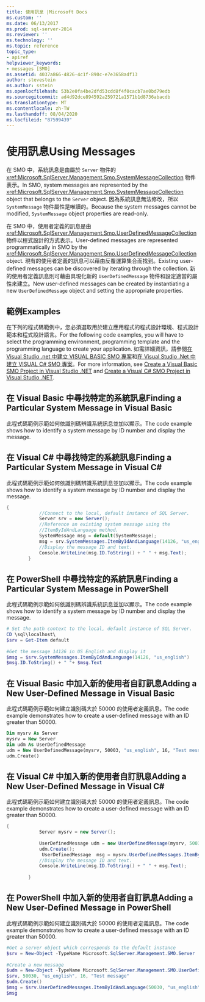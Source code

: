 ```yaml
---
title: 使用訊息 |Microsoft Docs
ms.custom: ''
ms.date: 06/13/2017
ms.prod: sql-server-2014
ms.reviewer: ''
ms.technology: ''
ms.topic: reference
topic_type:
- apiref
helpviewer_keywords:
- messages [SMO]
ms.assetid: 4037a866-4826-4c1f-890c-e7e3658adf13
author: stevestein
ms.author: sstein
ms.openlocfilehash: 53b2e0fa4be2dfd53cdd8f4f0cacb7ae0bd79edb
ms.sourcegitcommit: ad4d92dce894592a259721a1571b1d8736abacdb
ms.translationtype: MT
ms.contentlocale: zh-TW
ms.lasthandoff: 08/04/2020
ms.locfileid: "87599439"
---
```

# <a name="using-messages"></a><span data-ttu-id="798fd-102">使用訊息</span><span class="sxs-lookup"><span data-stu-id="798fd-102">Using Messages</span></span>
  <span data-ttu-id="798fd-103">在 SMO 中，系統訊息是由屬於 `Server` 物件的 <xref:Microsoft.SqlServer.Management.Smo.SystemMessageCollection> 物件表示。</span><span class="sxs-lookup"><span data-stu-id="798fd-103">In SMO, system messages are represented by the <xref:Microsoft.SqlServer.Management.Smo.SystemMessageCollection> object that belongs to the `Server` object.</span></span> <span data-ttu-id="798fd-104">因為系統訊息無法修改，所以 `SystemMessage` 物件屬性是唯讀的。</span><span class="sxs-lookup"><span data-stu-id="798fd-104">Because the system messages cannot be modified, `SystemMessage` object properties are read-only.</span></span>  
  
 <span data-ttu-id="798fd-105">在 SMO 中，使用者定義的訊息是由 <xref:Microsoft.SqlServer.Management.Smo.UserDefinedMessageCollection> 物件以程式設計的方式表示。</span><span class="sxs-lookup"><span data-stu-id="798fd-105">User-defined messages are represented programmatically in SMO by the <xref:Microsoft.SqlServer.Management.Smo.UserDefinedMessageCollection> object.</span></span> <span data-ttu-id="798fd-106">現有的使用者定義的訊息可以藉由反覆運算集合而找到。</span><span class="sxs-lookup"><span data-stu-id="798fd-106">Existing user-defined messages can be discovered by iterating through the collection.</span></span> <span data-ttu-id="798fd-107">新的使用者定義訊息則可藉由具現化新的 `UserDefinedMessage` 物件和設定適當的屬性來建立。</span><span class="sxs-lookup"><span data-stu-id="798fd-107">New user-defined messages can be created by instantiating a new `UserDefinedMessage` object and setting the appropriate properties.</span></span>  
  
## <a name="examples"></a><span data-ttu-id="798fd-108">範例</span><span class="sxs-lookup"><span data-stu-id="798fd-108">Examples</span></span>  
 <span data-ttu-id="798fd-109">在下列的程式碼範例中，您必須選取用於建立應用程式的程式設計環境、程式設計範本和程式設計語言。</span><span class="sxs-lookup"><span data-stu-id="798fd-109">For the following code examples, you will have to select the programming environment, programming template and the programming language to create your application.</span></span> <span data-ttu-id="798fd-110">如需詳細資訊，請參閱[在 Visual Studio .net 中建立 VISUAL BASIC SMO 專案](../../../database-engine/dev-guide/create-a-visual-basic-smo-project-in-visual-studio-net.md)和[在 Visual Studio .Net 中建立 VISUAL C&#35; SMO 專案](../how-to-create-a-visual-csharp-smo-project-in-visual-studio-net.md)。</span><span class="sxs-lookup"><span data-stu-id="798fd-110">For more information, see [Create a Visual Basic SMO Project in Visual Studio .NET](../../../database-engine/dev-guide/create-a-visual-basic-smo-project-in-visual-studio-net.md) and [Create a Visual C&#35; SMO Project in Visual Studio .NET](../how-to-create-a-visual-csharp-smo-project-in-visual-studio-net.md).</span></span>  
  
## <a name="finding-a-particular-system-message-in-visual-basic"></a><span data-ttu-id="798fd-111">在 Visual Basic 中尋找特定的系統訊息</span><span class="sxs-lookup"><span data-stu-id="798fd-111">Finding a Particular System Message in Visual Basic</span></span>  
 <span data-ttu-id="798fd-112">此程式碼範例示範如何依識別碼辨識系統訊息並加以顯示。</span><span class="sxs-lookup"><span data-stu-id="798fd-112">The code example shows how to identify a system message by ID number and display the message.</span></span>  
  
<!-- TODO: review snippet reference  [!CODE [SMO How to#SMO_VBMessages1](SMO How to#SMO_VBMessages1)]  -->  
  
## <a name="finding-a-particular-system-message-in-visual-c"></a><span data-ttu-id="798fd-113">在 Visual C# 中尋找特定的系統訊息</span><span class="sxs-lookup"><span data-stu-id="798fd-113">Finding a Particular System Message in Visual C#</span></span>  
 <span data-ttu-id="798fd-114">此程式碼範例示範如何依識別碼辨識系統訊息並加以顯示。</span><span class="sxs-lookup"><span data-stu-id="798fd-114">The code example shows how to identify a system message by ID number and display the message.</span></span>  
  
```csharp
{  
            //Connect to the local, default instance of SQL Server.   
            Server srv = new Server();  
            //Reference an existing system message using the   
            //ItemByIdAndLanguage method.   
            SystemMessage msg = default(SystemMessage);  
            msg = srv.SystemMessages.ItemByIdAndLanguage(14126, "us_english");  
            //Display the message ID and text.   
            Console.WriteLine(msg.ID.ToString() + " " + msg.Text);  
        }  
```  
  
## <a name="finding-a-particular-system-message-in-powershell"></a><span data-ttu-id="798fd-115">在 PowerShell 中尋找特定的系統訊息</span><span class="sxs-lookup"><span data-stu-id="798fd-115">Finding a Particular System Message in PowerShell</span></span>  
 <span data-ttu-id="798fd-116">此程式碼範例示範如何依識別碼辨識系統訊息並加以顯示。</span><span class="sxs-lookup"><span data-stu-id="798fd-116">The code example shows how to identify a system message by ID number and display the message.</span></span>  
  
```powershell
# Set the path context to the local, default instance of SQL Server.  
CD \sql\localhost\  
$srv = Get-Item default  
  
#Get the message 14126 in US English and display it  
$msg = $srv.SystemMessages.ItemByIdAndLanguage(14126, "us_english")  
$msg.ID.ToString() + " "+ $msg.Text  
```  
  
## <a name="adding-a-new-user-defined-message-in-visual-basic"></a><span data-ttu-id="798fd-117">在 Visual Basic 中加入新的使用者自訂訊息</span><span class="sxs-lookup"><span data-stu-id="798fd-117">Adding a New User-Defined Message in Visual Basic</span></span>  
 <span data-ttu-id="798fd-118">此程式碼範例示範如何建立識別碼大於 50000 的使用者定義訊息。</span><span class="sxs-lookup"><span data-stu-id="798fd-118">The code example demonstrates how to create a user-defined message with an ID greater than 50000.</span></span>  
  
```vb
Dim mysrv As Server  
mysrv = New Server  
Dim udm As UserDefinedMessage  
udm = New UserDefinedMessage(mysrv, 50003, "us_english", 16, "Test message")  
udm.Create()  
```  
  
## <a name="adding-a-new-user-defined-message-in-visual-c"></a><span data-ttu-id="798fd-119">在 Visual C# 中加入新的使用者自訂訊息</span><span class="sxs-lookup"><span data-stu-id="798fd-119">Adding a New User-Defined Message in Visual C#</span></span>  
 <span data-ttu-id="798fd-120">此程式碼範例示範如何建立識別碼大於 50000 的使用者定義訊息。</span><span class="sxs-lookup"><span data-stu-id="798fd-120">The code example demonstrates how to create a user-defined message with an ID greater than 50000.</span></span>  
  
```csharp
{
            Server mysrv = new Server();  
  
            UserDefinedMessage udm = new UserDefinedMessage(mysrv, 50030, "us_english",16, "Test message");  
            udm.Create();  
             UserDefinedMessage  msg = mysrv.UserDefinedMessages.ItemByIdAndLanguage(50030, "us_english");  
            //Display the message ID and text.   
            Console.WriteLine(msg.ID.ToString() + " " + msg.Text);  
  
        }  
```  
  
## <a name="adding-a-new-user-defined-message-in-powershell"></a><span data-ttu-id="798fd-121">在 PowerShell 中加入新的使用者自訂訊息</span><span class="sxs-lookup"><span data-stu-id="798fd-121">Adding a New User-Defined Message in PowerShell</span></span>
 <span data-ttu-id="798fd-122">此程式碼範例示範如何建立識別碼大於 50000 的使用者定義訊息。</span><span class="sxs-lookup"><span data-stu-id="798fd-122">The code example demonstrates how to create a user-defined message with an ID greater than 50000.</span></span>  
  
```powershell
#Get a server object which corresponds to the default instance  
$srv = New-Object -TypeName Microsoft.SqlServer.Management.SMO.Server  
  
#Create a new message
$udm = New-Object -TypeName Microsoft.SqlServer.Management.SMO.UserDefinedMessage -ArgumentList `  
$srv, 50030, "us_english", 16, "Test message"  
$udm.Create()  
$msg = $srv.UserDefinedMessages.ItemByIdAndLanguage(50030, "us_english");  
$msg  
```  
